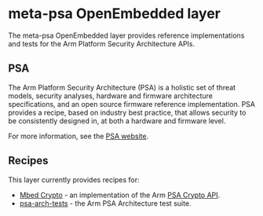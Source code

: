# meta-psa OpenEmbedded layer

The meta-psa OpenEmbedded layer provides reference implementations and tests for
the Arm Platform Security Architecture APIs.

## PSA
The Arm Platform Security Architecture (PSA) is a holistic set of threat
models, security analyses, hardware and firmware architecture specifications,
and an open source firmware reference implementation. PSA provides a recipe,
based on industry best practice, that allows security to be consistently
designed in, at both a hardware and firmware level.

For more information, see the [PSA website][psa].

## Recipes
This layer currently provides recipes for:
* [Mbed Crypto][mbed-crypto] - an implementation of the Arm [PSA Crypto API][psa-crypto].
* [psa-arch-tests][psa-arch-tests] - the Arm PSA Architecture test suite.

[psa]: https://developer.arm.com/architectures/security-architectures/platform-security-architecture
[mbed-crypto]: https://github.com/ARMmbed/mbed-crypto
[psa-crypto]: https://armmbed.github.io/mbed-crypto/html/general.html
[psa-arch-tests]: https://github.com/ARM-software/psa-arch-tests
